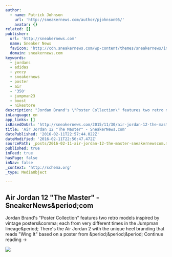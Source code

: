 ```yaml
---
author:
  - name: Patrick Johnson
    url: 'http://sneakernews.com/author/pjohnson05/'
    avatar: {}
related: []
publisher:
  url: 'http://sneakernews.com'
  name: Sneaker News
  favicon: 'http://cdn.sneakernews.com/wp-content/themes/sneakernews/images/favicon.ico'
  domain: sneakernews.com
keywords:
  - jordans
  - adidas
  - yeezy
  - sneakernews
  - poster
  - air
  - '350'
  - jumpman23
  - boost
  - nikestore
description: "Jordan Brand's \"Poster Collection\" features two retro models inspired by vintage posters, each from very different times in the Jumpman lineage. There's the Air Jordan 2 with the unique heel branding that reads \"Wing It\" based on a poster from ... Continue reading →"
inLanguage: en
app_links: []
isBasedOnUrl: 'http://sneakernews.com/2015/11/30/air-jordan-12-the-master/'
title: 'Air Jordan 12 "The Master" - SneakerNews.com'
datePublished: '2016-02-11T22:57:44.022Z'
dateModified: '2016-02-11T22:56:47.472Z'
sourcePath: _posts/2016-02-11-air-jordan-12-the-master-sneakernewscom.md
published: true
inFeed: true
hasPage: false
inNav: false
_context: 'http://schema.org'
_type: MediaObject

---
```

<article style=""><h1>Air Jordan 12 "The Master" - SneakerNews&amp;period;com</h1><p>Jordan Brand's "Poster Collection" features two retro models inspired by vintage posters&amp;comma; each from very different times in the Jumpman lineage&amp;period; There's the Air Jordan 2 with the unique heel branding that reads "Wing It" based on a poster from &amp;period;&amp;period;&amp;period; Continue reading →</p><img src="http://sneakernews.com/wp-content/uploads/2015/11/air-jordan-12-the-master-february-27th-01.jpg" /></article>